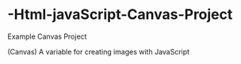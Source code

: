 # -Html-javaScript-Canvas-Project
Example Canvas Project

(Canvas) A variable for creating images with JavaScript
